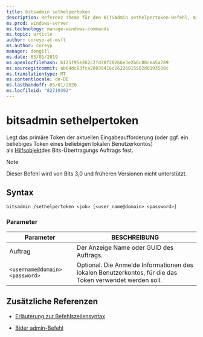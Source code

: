 ```yaml
---
title: bitsadmin sethelpertoken
description: Referenz Thema für den BITSAdmin sethelpertoken-Befehl, mit dem das primäre Token der aktuellen Eingabeaufforderung (oder ggf. ein beliebiges Token des lokalen Benutzerkontos) als Hilfsobjekt für das Bits-Übertragungs Auftrag festgelegt wird.
ms.prod: windows-server
ms.technology: manage-windows-commands
ms.topic: article
author: coreyp-at-msft
ms.author: coreyp
manager: dongill
ms.date: 03/01/2019
ms.openlocfilehash: b125f95e262c2fd78f20266e3e2b6c80cea5a789
ms.sourcegitcommit: ab64dc83fca28039416c26226815502d0193500c
ms.translationtype: MT
ms.contentlocale: de-DE
ms.lasthandoff: 05/01/2020
ms.locfileid: "82719392"
---
```

# <a name="bitsadmin-sethelpertoken"></a>bitsadmin sethelpertoken

Legt das primäre Token der aktuellen Eingabeaufforderung (oder ggf. ein beliebiges Token eines beliebigen lokalen Benutzerkontos) als [Hilfsobjekt](https://docs.microsoft.com/windows/win32/bits/helper-tokens-for-bits-transfer-jobs)des Bits-Übertragungs Auftrags fest.

> [!NOTE]
> Dieser Befehl wird von Bits 3,0 und früheren Versionen nicht unterstützt.

## <a name="syntax"></a>Syntax

```
bitsadmin /sethelpertoken <job> [<user_name@domain> <password>]
```

### <a name="parameters"></a>Parameter

| Parameter | BESCHREIBUNG |
| --------- | ----------- |
| Auftrag | Der Anzeige Name oder GUID des Auftrags. |
| `<username@domain>` `<password>` | Optional. Die Anmelde Informationen des lokalen Benutzerkontos, für die das Token verwendet werden soll. |

## <a name="additional-references"></a>Zusätzliche Referenzen

- [Erläuterung zur Befehlszeilensyntax](command-line-syntax-key.md)

- [Bider admin-Befehl](bitsadmin.md)
